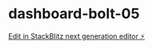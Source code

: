 # dashboard-bolt-05

[Edit in StackBlitz next generation editor ⚡️](https://stackblitz.com/~/github.com/okutakao/dashboard-bolt-05)